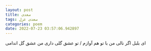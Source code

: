 ```yaml
---
layout: post
title: سعدی
tags: سعدی غزل
categories: poem
date: 2022-07-23 03:57:06.942897
---
```


ای بلبل اگر نالی من با تو هم آوازم / تو عشق گلی داری من عشق گل اندامی